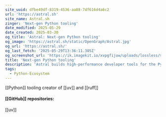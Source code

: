 ```yaml
---
site_uuid: dfbe49df-8319-4536-aa88-7df616d4a6c2
url: 'https://astral.sh'
site_name: Astral.sh
zinger: 'Next-gen Python tooling'
date_modified: 2025-05-29
date_created: 2025-03-30
og_title: 'Astral: Next-gen Python tooling'
og_image: 'https://astral.sh/static/OpenGraph/Astral.jpg'
og_url: 'https://astral.sh/'
og_last_fetch: '2025-05-29T13:36:11.305Z'
og_screenshot_url: 'https://ik.imagekit.io/xvpgfijuw/uploads/lossless/screenshots/20250529_Astral.sh_og_screenshot.jpeg'
title: 'Next-gen Python tooling'
description: 'Astral builds high-performance developer tools for the Python ecosystem, starting with Ruff, an extremely fast Python linter, written in Rust.'
tags:
  - Python-Ecosystem
---
```


[[Python]] tooling creator of [[uv]] and [[ruff]]

#### [[GitHub]] repositories:
[[uv]]